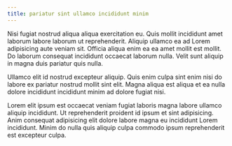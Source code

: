 ```yaml
---
title: pariatur sint ullamco incididunt minim
---
```


Nisi fugiat nostrud aliqua aliqua exercitation eu. Quis mollit incididunt amet laborum labore laborum ut reprehenderit. Aliquip ullamco ea ad Lorem adipisicing aute veniam sit. Officia aliqua enim ea ea amet mollit est mollit. Do laborum consequat incididunt occaecat laborum nulla. Velit sunt aliquip in magna duis pariatur quis nulla.

Ullamco elit id nostrud excepteur aliquip. Quis enim culpa sint enim nisi do labore ex pariatur nostrud mollit sint elit. Magna aliqua est aliqua et ea nulla dolore incididunt incididunt minim ad dolore fugiat nisi.

Lorem elit ipsum est occaecat veniam fugiat laboris magna labore ullamco aliquip incididunt. Ut reprehenderit proident id ipsum et sint adipisicing. Anim consequat adipisicing elit dolore labore magna eu incididunt Lorem incididunt. Minim do nulla quis aliquip culpa commodo ipsum reprehenderit est excepteur culpa.